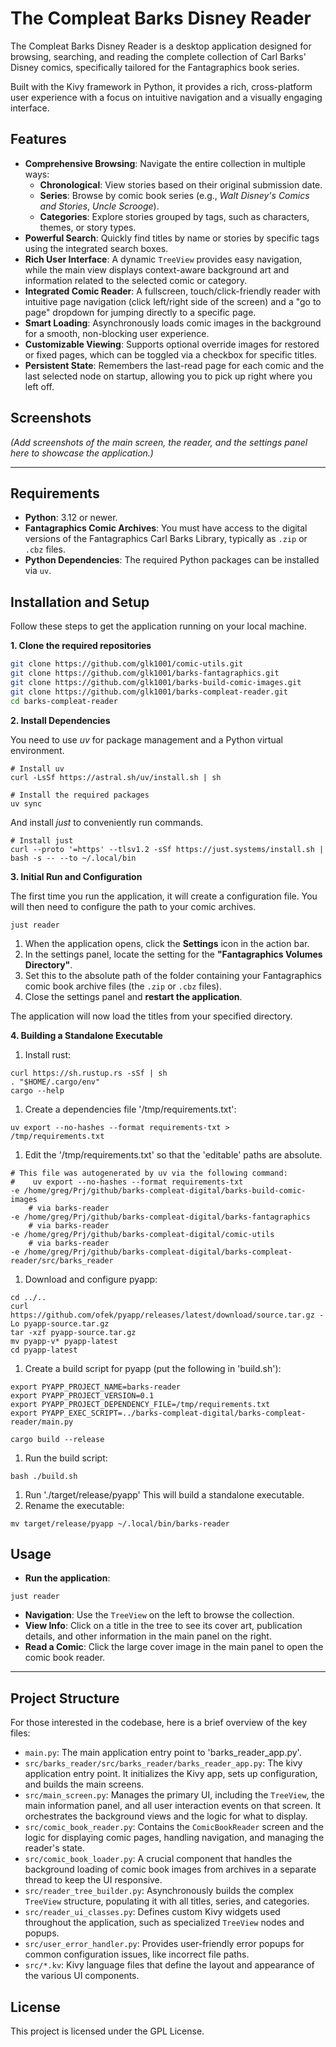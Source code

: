 # The Compleat Barks Disney Reader

The Compleat Barks Disney Reader is a desktop application designed for browsing, searching, and reading the complete
collection of Carl Barks' Disney comics, specifically tailored for the Fantagraphics book series.

Built with the Kivy framework in Python, it provides a rich, cross-platform user experience with a focus on intuitive
navigation and a visually engaging interface.

## Features

- **Comprehensive Browsing**: Navigate the entire collection in multiple ways:
    - **Chronological**: View stories based on their original submission date.
    - **Series**: Browse by comic book series (e.g., *Walt Disney's Comics and Stories*, *Uncle Scrooge*).
    - **Categories**: Explore stories grouped by tags, such as characters, themes, or story types.
- **Powerful Search**: Quickly find titles by name or stories by specific tags using the integrated search boxes.
- **Rich User Interface**: A dynamic `TreeView` provides easy navigation, while the main view displays context-aware
  background art and information related to the selected comic or category.
- **Integrated Comic Reader**: A fullscreen, touch/click-friendly reader with intuitive page navigation (click
  left/right side of the screen) and a "go to page" dropdown for jumping directly to a specific page.
- **Smart Loading**: Asynchronously loads comic images in the background for a smooth, non-blocking user experience.
- **Customizable Viewing**: Supports optional override images for restored or fixed pages, which can be toggled via a
  checkbox for specific titles.
- **Persistent State**: Remembers the last-read page for each comic and the last selected node on startup, allowing you
  to pick up right where you left off.

## Screenshots

*(Add screenshots of the main screen, the reader, and the settings panel here to showcase the application.)*

---

## Requirements

- **Python**: 3.12 or newer.
- **Fantagraphics Comic Archives**: You must have access to the digital versions of the Fantagraphics Carl Barks
  Library, typically as `.zip` or `.cbz` files.
- **Python Dependencies**: The required Python packages can be installed via `uv`.

## Installation and Setup

Follow these steps to get the application running on your local machine.

**1. Clone the required repositories**

```bash
git clone https://github.com/glk1001/comic-utils.git
git clone https://github.com/glk1001/barks-fantagraphics.git
git clone https://github.com/glk1001/barks-build-comic-images.git
git clone https://github.com/glk1001/barks-compleat-reader.git
cd barks-compleat-reader
```

**2. Install Dependencies**

You need to use *uv* for package management and a Python virtual environment.

```uv
# Install uv
curl -LsSf https://astral.sh/uv/install.sh | sh

# Install the required packages
uv sync
```

And install *just* to conveniently run commands.

```just
# Install just
curl --proto '=https' --tlsv1.2 -sSf https://just.systems/install.sh | bash -s -- --to ~/.local/bin
```

**3. Initial Run and Configuration**

The first time you run the application, it will create a configuration file. You will then need to configure the path to
your comic archives.

```
just reader
```
1. When the application opens, click the **Settings** icon in the action bar.
2. In the settings panel, locate the setting for the **"Fantagraphics Volumes Directory"**.
3. Set this to the absolute path of the folder containing your Fantagraphics comic book archive files (the `.zip` or
   `.cbz` files).
4. Close the settings panel and **restart the application**.

The application will now load the titles from your specified directory.


**4. Building a Standalone Executable**
1. Install rust:
```
curl https://sh.rustup.rs -sSf | sh
. "$HOME/.cargo/env"
cargo --help
```
1. Create a dependencies file '/tmp/requirements.txt':
```
uv export --no-hashes --format requirements-txt > /tmp/requirements.txt
```
1. Edit the '/tmp/requirements.txt' so that the 'editable' paths are absolute.
```
# This file was autogenerated by uv via the following command:
#    uv export --no-hashes --format requirements-txt
-e /home/greg/Prj/github/barks-compleat-digital/barks-build-comic-images
    # via barks-reader
-e /home/greg/Prj/github/barks-compleat-digital/barks-fantagraphics
    # via barks-reader
-e /home/greg/Prj/github/barks-compleat-digital/comic-utils
    # via barks-reader
-e /home/greg/Prj/github/barks-compleat-digital/barks-compleat-reader/src/barks_reader
```
1. Download and configure pyapp:
```
cd ../..
curl https://github.com/ofek/pyapp/releases/latest/download/source.tar.gz -Lo pyapp-source.tar.gz
tar -xzf pyapp-source.tar.gz
mv pyapp-v* pyapp-latest
cd pyapp-latest
```
1. Create a build script for pyapp (put the following in 'build.sh'):
```
export PYAPP_PROJECT_NAME=barks-reader
export PYAPP_PROJECT_VERSION=0.1
export PYAPP_PROJECT_DEPENDENCY_FILE=/tmp/requirements.txt
export PYAPP_EXEC_SCRIPT=../barks-compleat-digital/barks-compleat-reader/main.py

cargo build --release
```
1. Run the build script:
```
bash ./build.sh
```
1. Run './target/release/pyapp'
This will build a standalone executable.
1. Rename the executable:
```
mv target/release/pyapp ~/.local/bin/barks-reader
```
## Usage

- **Run the application**:
```
just reader
```
- **Navigation**: Use the `TreeView` on the left to browse the collection.
- **View Info**: Click on a title in the tree to see its cover art, publication details, and other information in the
  main panel on the right.
- **Read a Comic**: Click the large cover image in the main panel to open the comic book reader.

---

## Project Structure

For those interested in the codebase, here is a brief overview of the key files:

- `main.py`: The main application entry point to 'barks_reader_app.py'.
- `src/barks_reader/src/barks_reader/barks_reader_app.py`: The kivy application entry point. It initializes the Kivy app,
  sets up configuration, and builds the main screens.
- `src/main_screen.py`: Manages the primary UI, including the `TreeView`, the main information panel, and all user
  interaction events on that screen. It orchestrates the background views and the logic for what to display.
- `src/comic_book_reader.py`: Contains the `ComicBookReader` screen and the logic for displaying comic pages, handling
  navigation, and managing the reader's state.
- `src/comic_book_loader.py`: A crucial component that handles the background loading of comic book images from archives
  in a separate thread to keep the UI responsive.
- `src/reader_tree_builder.py`: Asynchronously builds the complex `TreeView` structure, populating it with all titles,
  series, and categories.
- `src/reader_ui_classes.py`: Defines custom Kivy widgets used throughout the application, such as specialized
  `TreeView` nodes and popups.
- `src/user_error_handler.py`: Provides user-friendly error popups for common configuration issues, like incorrect file
  paths.
- `src/*.kv`: Kivy language files that define the layout and appearance of the various UI components.

## License

This project is licensed under the GPL License.
